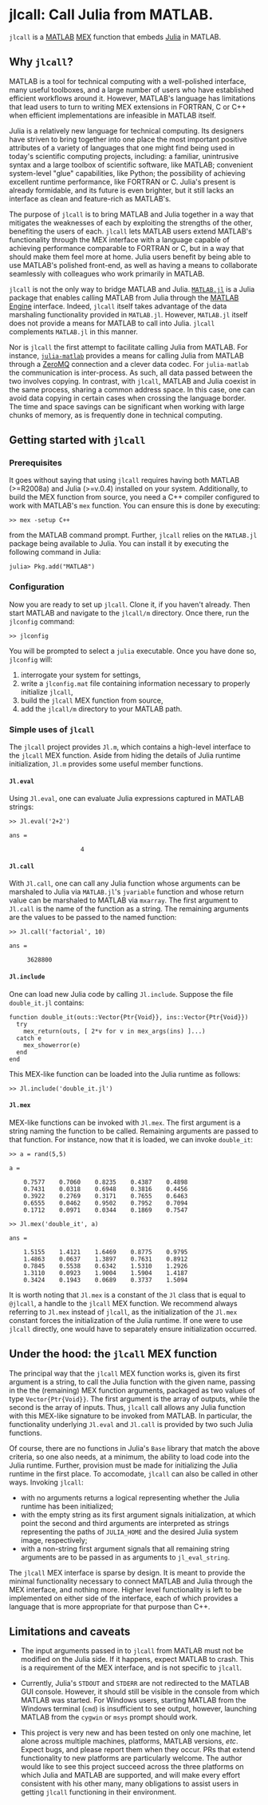 # jlcall: Call Julia from MATLAB.

`jlcall` is a [MATLAB](http://www.mathworks.com/products/matlab/) [MEX](http://www.mathworks.com/help/matlab/matlab_external/introducing-mex-files.html) function that embeds [Julia](http://julialang.org/) in MATLAB.

## Why `jlcall`?

MATLAB is a tool for technical computing with a well-polished interface, many useful toolboxes, and a large number of users who have established efficient workflows around it. However, MATLAB's language has limitations that lead users to turn to writing MEX extensions in FORTRAN, C or C++ when efficient implementations are infeasible in MATLAB itself.

Julia is a relatively new language for technical computing. Its designers have striven to bring together into one place the most important positive attributes of a variety of languages that one might find being used in today's scientific computing projects, including: a familiar, unintrusive syntax and a large toolbox of scientific software, like MATLAB; convenient system-level "glue" capabilities, like Python; the possibility of achieving excellent runtime performance, like FORTRAN or C. Julia's present is already formidable, and its future is even brighter, but it still lacks an interface as clean and feature-rich as MATLAB's.

The purpose of `jlcall` is to bring MATLAB and Julia together in a way that mitigates the weaknesses of each by exploiting the strengths of the other, benefiting the users of each. `jlcall` lets MATLAB users extend MATLAB's functionality through the MEX interface with a language capable of achieving performance comparable to FORTRAN or C, but in a way that should make them feel more at home. Julia users benefit by being able to use MATLAB's polished front-end, as well as having a means to collaborate seamlessly with colleagues who work primarily in MATLAB.

`jlcall` is not the only way to bridge MATLAB and Julia. [`MATLAB.jl`](https://github.com/JuliaLang/MATLAB.jl) is a Julia package that enables calling MATLAB from Julia through the [MATLAB Engine](http://www.mathworks.com/help/matlab/matlab_external/introducing-matlab-engine.html) interface. Indeed, `jlcall` itself takes advantage of the data marshaling functionality provided in `MATLAB.jl`. However, `MATLAB.jl` itself does not provide a means for MATLAB to call into Julia. `jlcall` complements `MATLAB.jl` in this manner.

Nor is `jlcall` the first attempt to facilitate calling Julia from MATLAB. For instance,  [`julia-matlab`](https://github.com/timholy/julia-matlab) provides a means for calling Julia from MATLAB through a [ZeroMQ](http://zeromq.org/) connection and a clever data codec. For `julia-matlab` the communication is inter-process. As such, all data passed between the two involves copying. In contrast, with `jlcall`, MATLAB and Julia coexist in the same process, sharing a common address space. In this case, one can avoid data copying in certain cases when crossing the language border. The time and space savings can be significant when working with large chunks of memory, as is frequently done in technical computing.

## Getting started with `jlcall`

### Prerequisites

It goes without saying that using `jlcall` requires having both MATLAB (>=R2008a) and Julia (>=v.0.4) installed on your system. Additionally, to build the MEX function from source, you need a C++ compiler configured to work with MATLAB's `mex` function. You can ensure this is done by executing:

```
>> mex -setup C++
```

from the MATLAB command prompt. Further, `jlcall` relies on the `MATLAB.jl` package being available to Julia. You can install it by executing the following command in Julia:

```
julia> Pkg.add("MATLAB")
```

### Configuration

Now you are ready to set up `jlcall`. Clone it, if you haven't already. Then start MATLAB and navigate to the `jlcall/m` directory. Once there, run the `jlconfig` command:

```
>> jlconfig
```

You will be prompted to select a `julia` executable. Once you have done so, `jlconfig` will:
 1. interrogate your system for settings,
 2. write a `jlconfig.mat` file containing information necessary to properly initialize `jlcall`,
 3. build the `jlcall` MEX function from source,
 4. add the `jlcall/m` directory to your MATLAB path.


### Simple uses of `jlcall`

The `jlcall` project provides `Jl.m`, which contains a high-level interface to the `jlcall` MEX function. Aside from hiding the details of Julia runtime initialization, `Jl.m` provides some useful member functions.

#### `Jl.eval`

Using `Jl.eval`, one can evaluate Julia expressions captured in MATLAB strings:

```
>> Jl.eval('2+2')

ans =

                    4
```

#### `Jl.call`

With `Jl.call`, one can call any Julia function whose arguments can be marshaled to Julia via `MATLAB.jl`'s `jvariable` function and whose return value can be marshaled to MATLAB via `mxarray`. The first argument to `Jl.call` is the name of the function as a string. The remaining arguments are the values to be passed to the named function:

```
>> Jl.call('factorial', 10)

ans =

     3628800
```

#### `Jl.include`

One can load new Julia code by calling `Jl.include`. Suppose the file `double_it.jl` contains:

```
function double_it(outs::Vector{Ptr{Void}}, ins::Vector{Ptr{Void}})
  try
    mex_return(outs, [ 2*v for v in mex_args(ins) ]...)
  catch e
    mex_showerror(e)
  end
end
```

 This MEX-like function can be loaded into the Julia runtime as follows:

```
>> Jl.include('double_it.jl')
```

#### `Jl.mex`

MEX-like functions can be invoked with `Jl.mex`. The first argument is a string naming the function to be called. Remaining arguments are passed to that function. For instance, now that it is loaded, we can invoke `double_it`:

```
>> a = rand(5,5)

a =

    0.7577    0.7060    0.8235    0.4387    0.4898
    0.7431    0.0318    0.6948    0.3816    0.4456
    0.3922    0.2769    0.3171    0.7655    0.6463
    0.6555    0.0462    0.9502    0.7952    0.7094
    0.1712    0.0971    0.0344    0.1869    0.7547

>> Jl.mex('double_it', a)

ans =

    1.5155    1.4121    1.6469    0.8775    0.9795
    1.4863    0.0637    1.3897    0.7631    0.8912
    0.7845    0.5538    0.6342    1.5310    1.2926
    1.3110    0.0923    1.9004    1.5904    1.4187
    0.3424    0.1943    0.0689    0.3737    1.5094
```

It is worth noting that `Jl.mex` is a constant of the `Jl` class that is equal to `@jlcall`, a handle to the `jlcall` MEX function. We recommend always referring to `Jl.mex` instead of `jlcall`, as the initialization of the `Jl.mex` constant forces the initialization of the Julia runtime. If one were to use `jlcall` directly, one would have to separately ensure initialization occurred.

## Under the hood: the `jlcall` MEX function

The principal way that the `jlcall` MEX function works is, given its first argument is a string, to call the Julia function with the given name, passing in the the (remaining) MEX function arguments, packaged as two values of type `Vector{Ptr{Void}}`. The first argument is the array of outputs, while the second is the array of inputs. Thus, `jlcall` call allows any Julia function with this MEX-like signature to be invoked from MATLAB. In particular, the functionality underlying `Jl.eval` and `Jl.call` is provided by two such Julia functions.

Of course, there are no functions in Julia's `Base` library that match the above criteria, so one also needs, at a minimum, the ability to load code into the Julia runtime. Further, provision must be made for initializing the Julia runtime in the first place. To accomodate, `jlcall` can also be called in other ways. Invoking `jlcall`:
 - with no arguments returns a logical representing whether the Julia runtime has been initialized;
 - with the empty string as its first argument signals initialization, at which point the second and third arguments are interpreted as strings representing the paths of `JULIA_HOME` and the desired Julia system image, respectively;
 - with a non-string first argument signals that all remaining string arguments are to be passed in as arguments to `jl_eval_string`.

The `jlcall` MEX interface is sparse by design. It is meant to provide the minimal functionality necessary to connect MATLAB and Julia through the MEX interface, and nothing more. Higher level functionality is left to be implemented on either side of the interface, each of which provides a language that is more appropriate for that purpose than C++.

## Limitations and caveats

- The input arguments passed in to `jlcall` from MATLAB must not be modified on the Julia side. If it happens, expect MATLAB to crash. This is a requirement of the MEX interface, and is not specific to `jlcall`.

- Currently, Julia's `STDOUT` and `STDERR` are not redirected to the MATLAB GUI console. However, it should still be visible in the console from which MATLAB was started. For Windows users, starting MATLAB from the Windows terminal (`cmd`) is insufficient to see output, however, launching MATLAB from the `cygwin` or `msys` prompt should work.

- This project is very new and has been tested on only one machine, let alone across multiple machines, platforms, MATLAB versions, _etc_. Expect bugs, and please report them when they occur. PRs that extend functionality to new platforms are particularly welcome. The author would like to see this project succeed across the three platforms on which Julia and MATLAB are supported, and will make every effort consistent with his other many, many obligations to assist users in getting `jlcall` functioning in their environment.
